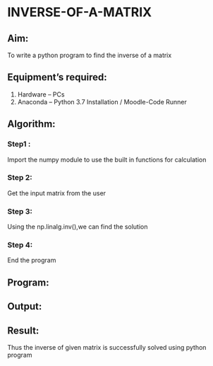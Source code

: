 # INVERSE-OF-A-MATRIX
## Aim:
To write a python program to find the inverse of a matrix
## Equipment’s required:
1. 	Hardware – PCs
2. 	Anaconda – Python 3.7 Installation / Moodle-Code Runner
## Algorithm:
### Step1 : 
Import the numpy module to use the built in functions for calculation
### Step 2:
Get the input matrix from the user
### Step 3:
Using the np.linalg.inv(),we can find the solution
### Step 4: 
End the program
## Program:
## Output:
## Result:
Thus the inverse of given matrix is successfully solved using python program

